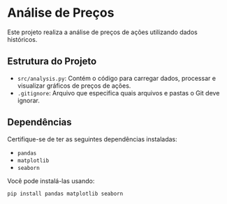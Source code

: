 # Análise de Preços

Este projeto realiza a análise de preços de ações utilizando dados históricos.

## Estrutura do Projeto

- `src/analysis.py`: Contém o código para carregar dados, processar e visualizar gráficos de preços de ações.
- `.gitignore`: Arquivo que especifica quais arquivos e pastas o Git deve ignorar.

## Dependências

Certifique-se de ter as seguintes dependências instaladas:

- `pandas`
- `matplotlib`
- `seaborn`

Você pode instalá-las usando:

```bash
pip install pandas matplotlib seaborn
